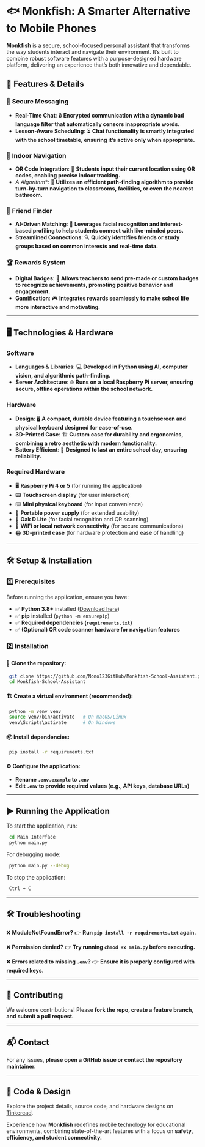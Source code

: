 # 🐟 **Monkfish: A Smarter Alternative to Mobile Phones**

**Monkfish** is a secure, school-focused personal assistant that transforms the way students interact and navigate their environment. It’s built to combine robust software features with a purpose-designed hardware platform, delivering an experience that’s both innovative and dependable.

## 🚀 **Features & Details**

### 📩 **Secure Messaging**
- **Real-Time Chat**: 🔒 **Encrypted communication with a dynamic bad language filter that automatically censors inappropriate words.**
- **Lesson-Aware Scheduling**: ⏳ **Chat functionality is smartly integrated with the school timetable, ensuring it’s active only when appropriate.**

### 🏫 **Indoor Navigation**
- **QR Code Integration**: 📌 **Students input their current location using QR codes, enabling precise indoor tracking.**
- **A* Algorithm**: 🧭 **Utilizes an efficient path-finding algorithm to provide turn-by-turn navigation to classrooms, facilities, or even the nearest bathroom.**

### 🤝 **Friend Finder**
- **AI-Driven Matching**: 🧠 **Leverages facial recognition and interest-based profiling to help students connect with like-minded peers.**
- **Streamlined Connections**: 🔍 **Quickly identifies friends or study groups based on common interests and real-time data.**

### 🏆 **Rewards System**
- **Digital Badges**: 🏅 **Allows teachers to send pre-made or custom badges to recognize achievements, promoting positive behavior and engagement.**
- **Gamification**: 🎮 **Integrates rewards seamlessly to make school life more interactive and motivating.**

---

## 🖥️ **Technologies & Hardware**

### **Software**
- **Languages & Libraries**: 💻 **Developed in Python using AI, computer vision, and algorithmic path-finding.**
- **Server Architecture**: 🌐 **Runs on a local Raspberry Pi server, ensuring secure, offline operations within the school network.**

### **Hardware**
- **Design**: 🖥️ **A compact, durable device featuring a touchscreen and physical keyboard designed for ease-of-use.**
- **3D-Printed Case**: 🏗️ **Custom case for durability and ergonomics, combining a retro aesthetic with modern functionality.**
- **Battery Efficient**: 🔋 **Designed to last an entire school day, ensuring reliability.**

### **Required Hardware**
- 🖥️ **Raspberry Pi 4 or 5** (for running the application)
- 📟 **Touchscreen display** (for user interaction)
- ⌨️ **Mini physical keyboard** (for input convenience)
- 🔋 **Portable power supply** (for extended usability)
- 📸 **Oak D Lite** (for facial recognition and QR scanning)
- 📶 **WiFi or local network connectivity** (for secure communications)
- 🖨️ **3D-printed case** (for hardware protection and ease of handling)

---

## 🛠️ **Setup & Installation**

### **1️⃣ Prerequisites**
Before running the application, ensure you have:
- ✅ **Python 3.8+** installed ([Download here](https://www.python.org/downloads/))
- ✅ **pip** installed (`python -m ensurepip`)
- ✅ **Required dependencies (`requirements.txt`)**
- ✅ **(Optional) QR code scanner hardware for navigation features**

### **2️⃣ Installation**
#### 🔽 **Clone the repository:**
```bash
 git clone https://github.com/Nono123GitHub/Monkfish-School-Assistant.git
 cd Monkfish-School-Assistant
```

#### 🏗️ **Create a virtual environment (recommended):**
```bash
 python -m venv venv
 source venv/bin/activate   # On macOS/Linux
 venv\Scripts\activate      # On Windows
```

#### 📦 **Install dependencies:**
```bash
 pip install -r requirements.txt
```

#### ⚙️ **Configure the application:**
- **Rename `.env.example` to `.env`**
- **Edit `.env` to provide required values (e.g., API keys, database URLs)**

---

## ▶️ **Running the Application**

To start the application, run:
```bash
 cd Main Interface
 python main.py
```

For debugging mode:
```bash
 python main.py --debug
```

To stop the application:
```bash
 Ctrl + C
```

---

## 🛠️ **Troubleshooting**

❌ **ModuleNotFoundError?**
👉 **Run `pip install -r requirements.txt` again.**

❌ **Permission denied?**
👉 **Try running `chmod +x main.py` before executing.**

❌ **Errors related to missing `.env`?**
👉 **Ensure it is properly configured with required keys.**

---

## 📝 **Contributing**
We welcome contributions! Please **fork the repo, create a feature branch, and submit a pull request.**

---

## 📬 **Contact**
For any issues, **please open a GitHub issue or contact the repository maintainer.**

---

## 🔗 **Code & Design**

Explore the project details, source code, and hardware designs on [Tinkercad](https://www.tinkercad.com/things/e278IqMzMDa-case).

Experience how **Monkfish** redefines mobile technology for educational environments, combining state-of-the-art features with a focus on **safety, efficiency, and student connectivity.**

